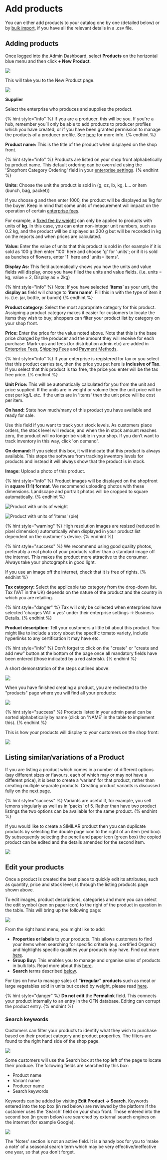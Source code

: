 # Add products

You can either add products to your catalog one by one (detailed below) or by [bulk import](product-and-inventory-import.md), if you have all the relevant details in a .csv file.

## Adding products

Once logged into the Admin Dashboard, select **Products** on the horizontal blue menu and then click **+ New Product**.

![](../../.gitbook/assets/addnewproduct.jpg)

This will take you to the New Product page.

![](../../.gitbook/assets/newproduct.jpg)

**Supplier**&#x20;

Select the enterprise who produces and supplies the product.

{% hint style="info" %}
If you are a producer, this will be you. If you're a hub, remember you’ll only be able to add products to producer profiles which you have created, or if you have been granted permission to manage the products of a producer profile. See [here](../enterprise-profile/create-or-connect-with-your-supplying-producers.md) for more info.
{% endhint %}

**Product name:** This is the title of the product when displayed on the shop front.

{% hint style="info" %}
Products are listed on your shop front alphabetically by product name. This default ordering can be overruled using the 'Shopfront Category Ordering' field in your [enterprise settings](../enterprise-profile/enterprise-settings.md#shop-preferences).
{% endhint %}

**Units:** Choose the unit the product is sold in (g, oz, lb, kg, L… or item (bunch, bag, packet))

If you choose g and then enter 1000, the product will be displayed as 1kg for the buyer. Keep in mind that some units of measurement will impact on the operation of certain [enterprise fees](../shopfront/enterprise-fees.md).&#x20;

For example, a [fixed fee by weight](../shopfront/enterprise-fees.md#fee-calculators) can only be applied to products with units of **kg**. In this case, you can enter non-integer unit numbers, such as 0.2 kg, and the product will be displayed as 200 g but will be recorded in kg on the reports and when prices are calculated.

**Value:** Enter the value of units that this product is sold in (for example if it is sold as 100 g then enter '100' here and choose 'g' for 'units'; or if it is sold as bunches of flowers, enter '1' here and 'units= items'.

**Display As:** This field automatically shows you how the units and value fields will display, once you have filled the units and value fields. (i.e. units = kg, value = 2, Display as = 2kg)

{% hint style="info" %}
Note: If you have selected ‘**items**’ as your unit, the **display as** field will change to ‘**item name’**. Fill this in with the type of item it is. (i.e. jar, bottle, or bunch)
{% endhint %}

**Product category:** Select the most appropriate category for this product.  Assigning a product category makes it easier for customers to locate the items they wish to buy; shoppers can filter your product list by category on your shop front.

**Price:** Enter the price for the value noted above. Note that this is the base price charged by the producer and the amount they will receive for each purchase. Mark-ups and fees (for distribution admin etc) are added in [Enterprise Fees](../shopfront/enterprise-fees.md), [Shipping Fees](../shopfront/shipping-methods.md#fee-calculators) and [Payment Methods](../shopfront/payment-methods.md#fee-calculators).&#x20;

{% hint style="info" %}
If your enterprise is registered for tax or you select that this product carries tax, then the price you put here is **inclusive of Tax**. If you select that this product is tax free, the price you enter will be the tax free price.
{% endhint %}

**Unit Price:** This will be automatically calculated for you from the unit and price supplied.  If the units are in weight or volume then the unit price will be cost per kg/L etc. If the units are in 'items' then the unit price will be cost per item.

**On hand:** State how much/many of this product you have available and ready for sale.

Use this field if you want to track your stock levels. As customers place orders, the stock level will reduce, and when the in stock amount reaches zero, the product will no longer be visible in your shop. If you don’t want to track inventory in this way, click 'on demand'.

**On demand:** If you select this box, it will indicate that this product is always available. This stops the software from tracking inventory levels for products and instead it will always show that the product is in stock.

**Image:** Upload a photo of this product.

{% hint style="info" %}
Product images will be displayed on the shopfront in **square (1:1) format**.  We recommend uploading photos with these dimensions. Landscape and portrait photos will be cropped to square automatically.
{% endhint %}

![Product with units of weight](<../../.gitbook/assets/productweightunit price.jpg>)

![Product with units of 'items' (pie)](<../../.gitbook/assets/productitemunit price.jpg>)

{% hint style="warning" %}
High resolution images are resized (reduced in pixel dimension) automatically when displayed in your product list dependent on the customer's device.
{% endhint %}

{% hint style="success" %}
We recommend using good quality photos, preferably a real photo of your products rather than a standard image off the internet. This makes the product more attractive to the consumer. Always take your photographs in good light.

If you use an image off the internet, check that it is free of rights.&#x20;
{% endhint %}

**Tax category:** Select the applicable tax category from the drop-down list. Tax (VAT in the UK) depends on the nature of the product and the country in which you are retailing.

{% hint style="danger" %}
Tax will only be collected when enterprises have selected 'charges VAT = yes' under their enterprise settings -> Business Details.
{% endhint %}

**Product description:** Tell your customers a little bit about this product. You might like to include a story about the specific tomato variety, include hyperlinks to any certification it may have etc.

{% hint style="info" %}
Don't forget to click on the "create" or "create and add new" button at the bottom of the page once all mandatory fields have been entered (those indicated by a red asterisk).&#x20;
{% endhint %}

A short demonstration of the steps outlined above:

![](../../.gitbook/assets/productsadd.gif)

When you have finished creating a product, you are redirected to the "products" page where you will find all your products:

![](../../.gitbook/assets/productspage.jpg)

{% hint style="success" %}
Products listed in your admin panel can be sorted alphabetically by name (click on 'NAME' in the table to implement this).
{% endhint %}

This is how your products will display to your customers on the shop front:

![](../../.gitbook/assets/productbreakdown.jpg)

## Listing similar/variations of a Product&#x20;

If you are listing a product which comes in a number of different options (say different sizes or flavours, each of which may or may not have a different price), it is best to create a ‘variant’ for that product, rather than creating multiple separate products. Creating product variants is discussed fully on the [next page](product-variants.md).

{% hint style="success" %}
Variants are useful if, for example, you sell lemons singularly as well as in 'packs' of 5. Rather than have two product listings the two options can be available for the same product.
{% endhint %}

If you would like to create a SIMILAR product then you can duplicate products by selecting the double page icon to the right of an item (red box). By subsequently selecting the pencil and paper icon (green box) the copied product can be edited and the details amended for the second item.

![](../../.gitbook/assets/productspagecopy.jpg)

## Edit your products

Once a product is created the best place to quickly edit its attributes, such as quantity, price and stock level, is through the listing products page shown above.

To edit images, product descriptions, categories and more you can select the edit symbol (pen on paper icon) to the right of the product in question in the table. This will bring up the following page:

![](../../.gitbook/assets/editproduct.jpg)

From the right hand menu, you might like to add:

* **Properties or labels** to your products. This allows customers to find your items when searching for specific criteria (e.g. certified Organic) and highlights specific qualities your products may have. Find out more [here](product-properties.md).
* **Group Buy:** This enables you to manage and organise sales of products in bulk lots. Read more about this [here](group-buy-for-bulk-ordering.md).
* **Search** terms described [below](products.md#search-keywords).

For tips on how to manage sales of **"irregular" products** such as meat or large vegetables sold in units but costed by weight, please read [here](pricing-irregular-items-kg.md).

{% hint style="danger" %}
**Do not edit** the **Permalink** field. This connects your product internally to an entry in the OFN database. Editing can corrupt the product entry.
{% endhint %}

### Search keywords

Customers can filter your products to identify what they wish to purchase based on their product category and product properties. The filters are found to the right hand side of the shop page.

![](<../../.gitbook/assets/searchfilter (1).jpg>)

Some customers will use the Search box at the top left of the page to locate their produce. The following fields are searched by this box:

* Product name
* Variant name
* Producer name
* Search keywords

Keywords can be added by visiting **Edit Product -> Search**.  Keywords entered into the top box (in red below) are reviewed by the platform if the customer uses the 'Search' field on your shop front.  Those entered into the second box (in green below) are searched by external search engines on the internet (for example Google).&#x20;

![](../../.gitbook/assets/searchedit.jpg)

The 'Notes' section is not an active field. It is a handy box for you to 'make a note' of a seasonal search term which may be very effective/ineffective one year, so that you don't forget.
